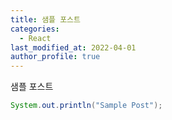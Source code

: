 ```yaml
---
title: 샘플 포스트
categories:
  - React
last_modified_at: 2022-04-01
author_profile: true
---
```


샘플 포스트

```java
System.out.println("Sample Post");
```